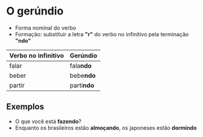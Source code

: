 # O gerúndio

* Forma nominal do verbo
* Formação: substituir a letra **"r"** do verbo no infinitivo pela terminação **"ndo"**

| Verbo no infinitivo | Gerúndio |
| -- | -- |
| falar | fala**ndo** |
| beber | bebe**ndo** |
| partir | parti**ndo** |

## Exemplos

* O que você está **fazendo**?
* Enquanto os brasileiros estão **almoçando**, os japoneses estão **dormindo**

